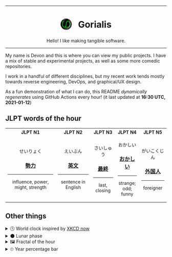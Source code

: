 ***

<h1 align="center">
<sub>
    <img src="readme/resources/avatar.png" height="36">
</sub>
&nbsp;
Gorialis
</h1>
<p align="center">
Hello! I like making tangible software.
</p>

***

My name is Devon and this is where you can view my public projects. I have a mix of stable and experimental projects, as well as some more comedic repositories.

I work in a handful of different disciplines, but my recent work tends mostly towards reverse engineering, DevOps, and graphical/UX design.

As a fun demonstration of what I can do, this README *dynamically regenerates* using GitHub Actions every hour! (it last updated at **16:30 UTC, 2021-01-12**)

<h2>JLPT words of the hour</h2>
<table>
    <tr>
        <th>JLPT N1</th>
        <th>JLPT N2</th>
        <th>JLPT N3</th>
        <th>JLPT N4</th>
        <th>JLPT N5</th>
    </tr>
    <tr>
        <td>
            <p align="center">せいりょく</p>
            <h3 align="center"><b><a href="https://jisho.org/search/%E5%8B%A2%E5%8A%9B">勢力</a></b></h3>
            <hr>
            <p align="center">influence,<wbr> power,<wbr> might,<wbr> strength</p>
        </td>
        <td>
            <p align="center">えいぶん</p>
            <h3 align="center"><b><a href="https://jisho.org/search/%E8%8B%B1%E6%96%87">英文</a></b></h3>
            <hr>
            <p align="center">sentence in English</p>
        </td>
        <td>
            <p align="center">さいしゅう</p>
            <h3 align="center"><b><a href="https://jisho.org/search/%E6%9C%80%E7%B5%82">最終</a></b></h3>
            <hr>
            <p align="center">last,<wbr> closing</p>
        </td>
        <td>
            <p align="center">おかしい</p>
            <h3 align="center"><b><a href="https://jisho.org/search/%E3%81%8A%E3%81%8B%E3%81%97%E3%81%84">おかしい</a></b></h3>
            <hr>
            <p align="center">strange;<br> odd;<br> funny</p>
        </td>
        <td>
            <p align="center">がいこくじん</p>
            <h3 align="center"><b><a href="https://jisho.org/search/%E5%A4%96%E5%9B%BD%E4%BA%BA">外国人</a></b></h3>
            <hr>
            <p align="center">foreigner</p>
        </td>
    </tr>
</table>

<h2>Other things</h2>
<details>
<summary>🕓  World clock inspired by <a href="https://xkcd.com/now">XKCD now</a></summary>

> <img src="generated/now.png" width="512">

</details>
<details>
<summary>🌑 Lunar phase</summary>

The moon is approximately 0.28% through its phase (New Moon).

</details>
<details>
<summary>&#x1f5bc; Fractal of the hour</summary>

> <img src="generated/fractal.png" width="512">

</details>
<details>
<summary>&#x23f2; Year percentage bar</summary>
<pre><code>2021 [▁▁▁▁▁▁▁▁▁▁▁▁▁▁▁▁▁▁▁▁] 3.20%</code></pre>
</details>
